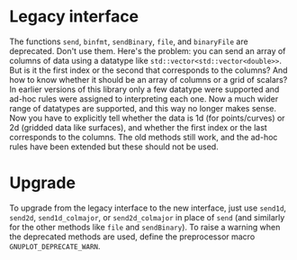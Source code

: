 # Legacy interface

The functions `send`, `binfmt`, `sendBinary`, `file`, and `binaryFile` are deprecated.  Don't use them.  Here's the problem: you can send an array of columns of data using a datatype like `std::vector<std::vector<double>>`.  But is it the first index or the second that corresponds to the columns?  And how to know whether it should be an array of columns or a grid of scalars?  In earlier versions of this library only a few datatype were supported and ad-hoc rules were assigned to interpreting each one.  Now a much wider range of datatypes are supported, and this way no longer makes sense.  Now you have to explicitly tell whether the data is 1d (for points/curves) or 2d (gridded data like surfaces), and whether the first index or the last corresponds to the columns.  The old methods still work, and the ad-hoc rules have been extended but these should not be used.

# Upgrade

To upgrade from the legacy interface to the new interface, just use `send1d`, `send2d`,
`send1d_colmajor`, or `send2d_colmajor` in place of `send` (and similarly for the other methods
like `file` and `sendBinary`).  To raise a warning when the deprecated methods are used, define
the preprocessor macro `GNUPLOT_DEPRECATE_WARN`.
